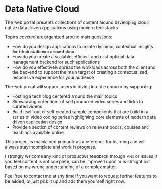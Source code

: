 # Data Native Cloud
The web portal presents collections of content around developing cloud native data driven applications using modern techstacks. 

Topics covered are organized around main questions:
* How do you design applications to create dynamic, contextual insights for ttheir audience around data
* How do you create a scalable, efficient and cost optimal data management backend for such applications
* How do you effectively spread the workloads across both the client and the backend to support the main target of creating a contextualized, responsive experience for your audience

The web portal will support users in diving into the content by supporting:
* Hosting a tech blog centered around the main topics
* Showcasing collections of self produced video series and links to curated videos
* Build itself out of self created sample components that are build in a series of video coding series highlighting core elements of modern data driven application design
* Provide a section of content reviews on relevant books, courses and teachings available online

This project is maintained primarily as a reference for learning and will always stay incomplete and work in progress. 

I strongly welcome any kind of productive feedback through PRs or issues if you feel content is not complete, can be improved upon or is straight out based on my wrong understanding of a complex matter. 

Feel free to contact me at any time if you want to request further features to be added, or just pick it up and add them yourself right now.
